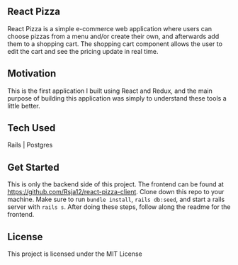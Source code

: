 **React Pizza**
---------
React Pizza is a simple e-commerce web application where users can choose pizzas from a menu and/or create their own, and afterwards add them to a shopping cart. The shopping cart component allows the user to edit the cart and see the pricing update in real time.

**Motivation**
---------
This is the first application I built using React and Redux, and the main purpose of building this application was simply to understand these tools a little better.

**Tech Used**
---------
Rails | Postgres

**Get Started**
---------
This is only the backend side of this project. The frontend can be found at https://github.com/Rsja12/react-pizza-client. Clone down this repo to your machine. Make sure to run `bundle install`, `rails db:seed`, and start a rails server with `rails s`. After doing these steps, follow along the readme for the frontend.

**License**
---------
This project is licensed under the MIT License